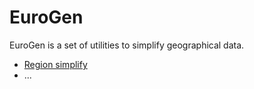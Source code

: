 # EuroGen
EuroGen is a set of utilities to simplify geographical data.

- [Region simplify](regionsimplify.md)
- ...
